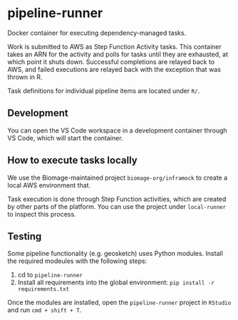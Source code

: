 pipeline-runner
=========

Docker container for executing dependency-managed tasks.

Work is submitted to AWS as Step Function Activity tasks. This container takes
an ARN for the activity and polls for tasks until they are exhausted, at which
point it shuts down. Successful completions are relayed back to AWS, and failed
executions are relayed back with the exception that was thrown in R.

Task definitions for individual pipeline items are located under `R/`.

Development
-----------

You can open the VS Code workspace in a development container through VS Code,
which will start the container.

How to execute tasks locally
----------------------------

We use the Biomage-maintained project `biomage-org/inframock` to create a local
AWS environment that.

Task execution is done through Step Function activities, which are created by
other parts of the platform. You can use the project under `local-runner`
to inspect this process.

Testing
-----------

Some pipeline functionality (e.g. geosketch) uses Python modules. Install the required
modeules with the following steps:

1. cd to `pipeline-runner`
2. Install all requirements into the global environment: `pip install -r requirements.txt`

Once the modules are installed, open the `pipeline-runner` project in `RStudio` and
run `cmd + shift + T`.